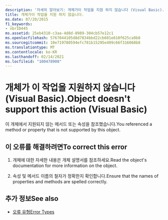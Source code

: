 ```yaml
---
description: '자세히 알아보기: 개체가이 작업을 지원 하지 않습니다 (Visual Basic).'
title: 개체가이 작업을 지원 하지 않습니다.
ms.date: 07/20/2015
f1_keywords:
- vbrID445
ms.assetid: 25eb4310-c3aa-4d8d-8989-304cb57e12c1
ms.openlocfilehash: 5767044105d8d7834bbd22cb601e610f625ca9b8
ms.sourcegitcommit: 10e719780594efc781b15295e499c66f316068b8
ms.translationtype: MT
ms.contentlocale: ko-KR
ms.lasthandoff: 02/14/2021
ms.locfileid: "100478908"
---
```

# <a name="object-doesnt-support-this-action-visual-basic"></a><span data-ttu-id="cffc8-103">개체가 이 작업을 지원하지 않습니다(Visual Basic).</span><span class="sxs-lookup"><span data-stu-id="cffc8-103">Object doesn't support this action (Visual Basic)</span></span>

<span data-ttu-id="cffc8-104">이 개체에서 지원되지 않는 메서드 또는 속성을 참조했습니다.</span><span class="sxs-lookup"><span data-stu-id="cffc8-104">You referenced a method or property that is not supported by this object.</span></span>  
  
## <a name="to-correct-this-error"></a><span data-ttu-id="cffc8-105">이 오류를 해결하려면</span><span class="sxs-lookup"><span data-stu-id="cffc8-105">To correct this error</span></span>  
  
1. <span data-ttu-id="cffc8-106">개체에 대한 자세한 내용은 개체 설명서를 참조하세요.</span><span class="sxs-lookup"><span data-stu-id="cffc8-106">Read the object's documentation for more information on the object.</span></span>  
  
2. <span data-ttu-id="cffc8-107">속성 및 메서드 이름의 철자가 정확한지 확인합니다.</span><span class="sxs-lookup"><span data-stu-id="cffc8-107">Ensure that the names of properties and methods are spelled correctly.</span></span>  
  
## <a name="see-also"></a><span data-ttu-id="cffc8-108">추가 정보</span><span class="sxs-lookup"><span data-stu-id="cffc8-108">See also</span></span>

- [<span data-ttu-id="cffc8-109">오류 유형</span><span class="sxs-lookup"><span data-stu-id="cffc8-109">Error Types</span></span>](../programming-guide/language-features/error-types.md)
